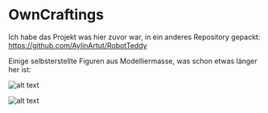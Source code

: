 # OwnCraftings

Ich habe das Projekt was hier zuvor war, in ein anderes Repository gepackt: https://github.com/AylinArtut/RobotTeddy 

Einige selbsterstellte Figuren aus Modelliermasse, was schon etwas länger her ist:

![alt text](https://s20.directupload.net/images/210728/plozjsdi.jpg)

![alt text](https://s20.directupload.net/images/210728/evuau6v8.jpg)
